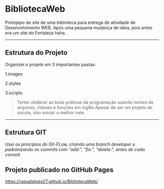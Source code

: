 
# BibliotecaWeb
Protópipo de site de uma biblioteca para entrega de atividade de Desenvolvimento WEB. 
Após uma pequena mudança de ideia, pois antes era um site do Fortaleza haha.
*******
## Estrutura do Projeto
Organizei o projeto em 3 importantes pastas:

 1.images
 
 2.styles
 
 3.scripts
 
   >Tentei obdecer as boas práticas da programação usando nomes de arquivos, classes e funções em inglês.Apesar de ser um projeto de escola, viso extrair o melhor nele.
   *******
   ## Estrutura GIT
   *Usei os principios do Git-FLow, criando uma branch developer e padronizando os commits com "add:", "fix:", "delete:", antes de cada commit*  
   ## Projeto publicado no GitHub Pages
   https://raquelalves27.github.io/BibliotecaWeb/

